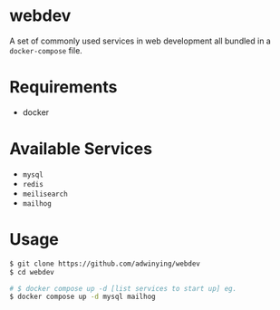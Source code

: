 # webdev

A set of commonly used services in web development all bundled in a `docker-compose` file.

# Requirements

- docker

# Available Services

- `mysql`
- `redis`
- `meilisearch`
- `mailhog`

# Usage

```bash
$ git clone https://github.com/adwinying/webdev
$ cd webdev

# $ docker compose up -d [list services to start up] eg.
$ docker compose up -d mysql mailhog
```
